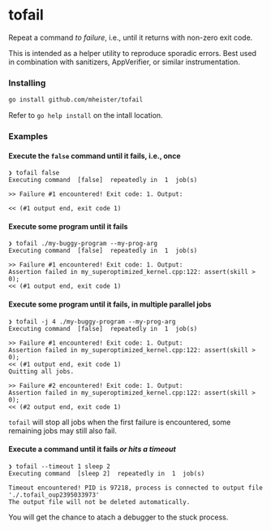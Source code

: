# tofail

Repeat a command *to failure*, i.e., until it returns with non-zero exit code.

This is intended as a helper utility to reproduce sporadic errors. Best used in
combination with sanitizers, AppVerifier, or similar instrumentation.

### Installing

```sh
go install github.com/mheister/tofail
```

Refer to `go help install` on the intall location.

### Examples

#### Execute the `false` command until it fails, i.e., once
```console
❯ tofail false
Executing command  [false]  repeatedly in  1  job(s)

>> Failure #1 encountered! Exit code: 1. Output:

<< (#1 output end, exit code 1)
```

#### Execute some program until it fails
```console
❯ tofail ./my-buggy-program --my-prog-arg
Executing command  [false]  repeatedly in  1  job(s)

>> Failure #1 encountered! Exit code: 1. Output:
Assertion failed in my_superoptimized_kernel.cpp:122: assert(skill > 0);
<< (#1 output end, exit code 1)
```

#### Execute some program until it fails, in multiple parallel jobs
```console
❯ tofail -j 4 ./my-buggy-program --my-prog-arg
Executing command  [false]  repeatedly in  1  job(s)

>> Failure #1 encountered! Exit code: 1. Output:
Assertion failed in my_superoptimized_kernel.cpp:122: assert(skill > 0);
<< (#1 output end, exit code 1)
Quitting all jobs.

>> Failure #2 encountered! Exit code: 1. Output:
Assertion failed in my_superoptimized_kernel.cpp:122: assert(skill > 0);
<< (#2 output end, exit code 1)
```
`tofail` will stop all jobs when the first failure is encountered, some remaining jobs may
still also fail.

#### Execute a command until it fails *or hits a timeout*
```console
❯ tofail --timeout 1 sleep 2
Executing command  [sleep 2]  repeatedly in  1  job(s)

Timeout encountered! PID is 97218, process is connected to output file './.tofail_oup2395033973'
The output file will not be deleted automatically.
```
You will get the chance to atach a debugger to the stuck process.
